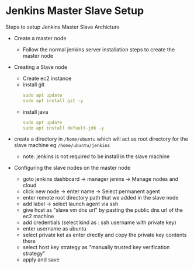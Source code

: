 # Jenkins Master Slave Setup
Steps to setup Jenkins Master Slave Archicture

- Create a master node
    - Follow the normal jenkins server installation steps to create the master node
- Creating a Slave node
    - Create ec2 instance
    - install git
        ```yaml
        sudo apt update
        sudo apt install git -y
        ```
    - install java
        ```yaml
        sudo apt update
        sudo apt install default-jdk -y
        ```

- create a directory in `/home/ubuntu` which will act as root directory for the slave machine eg `/home/ubuntu/jenkins`
    - note: jenkins is not required to be install in the slave machine

- Configuring the slave nodes on the master node
    - goto jenkins dashboard -> manager jenins -> Manage nodes and cloud
    - click new node -> enter name -> Select permanent agent
    - enter remote root directory path that we added in the slave node
    - add label -> select launch agent via ssh 
    - give host as "slave vm dns url" by pasting the public dns url of the ec2 machine
    - add credentials (select kind as : ssh username with private key)
    - enter username as ubuntu
    - select private ket as enter drectly and copy the private key contents there
    - select host key strategy as "manually trusted key verification strategy"
    - apply and save